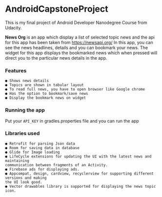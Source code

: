# AndroidCapstoneProject
This is my final project of Android Developer Nanodegree Course from Udacity.

**News Org** is an app which display a list of selected topic news and the api for this app has been taken from https://newsapi.org/
In this app, you can see the news headlines, details and you can bookmark your news. The widget for this app displays the bookmarked news which when pressed will direct you to the particular news details in the app.

### Features
```
● Shows news details
● Topics are shown in tabular layout
● To read full news, you have to open browser like Google chrome
● Has the option to bookmark/save news
● Display the bookmark news on widget
```

### Running the app
Put your `API_KEY` in gradles.properties file and you can run the app

### Libraries used
```
● Retrofit for parsing Json data 
● Room for saving data in database
● Glide for Image loading
● LifeCycle extensions for updating the UI with the latest news and maintaining
communication between fragments of an Activity.
● Firebase ads for displaying ads.
● Appcompat, design, cardview, recyclerview for supporting different versions and making
the UI look good.
● Vector drawables library is supported for displaying the news topic icon.
```

